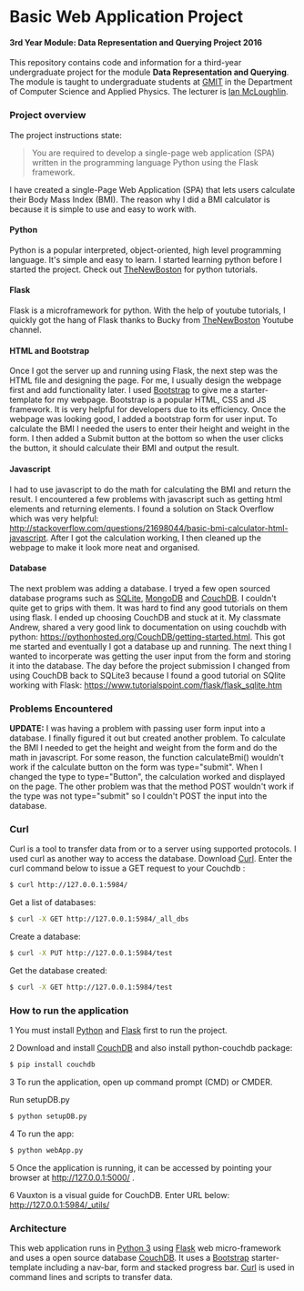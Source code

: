 # Basic Web Application Project 
#### 3rd Year Module: Data Representation and Querying Project 2016

This repository contains code and information for a third-year undergraduate project for the module **Data Representation and Querying**.
The module is taught to undergraduate students at [GMIT](http://www.gmit.ie) in the Department of Computer Science and Applied Physics.
The lecturer is [Ian McLoughlin](https://ianmcloughlin.github.io).

### Project overview
The project instructions state:

>You are required to develop a single-page web application (SPA) written in the programming language Python using the Flask framework.

I have created a single-Page Web Application (SPA) that lets users calculate their Body Mass Index (BMI). The reason why I did a BMI calculator is because it is simple to use and easy to work with.

#### Python 
Python is a popular interpreted, object-oriented, high level programming language. It's simple and easy to learn. I started learning python before I started the project. Check out [TheNewBoston](https://www.youtube.com/playlist?list=PL6gx4Cwl9DGAcbMi1sH6oAMk4JHw91mC_) for python tutorials. 

#### Flask
Flask is a microframework for python. With the help of youtube tutorials, I quickly got the hang of Flask thanks to Bucky from [TheNewBoston](https://www.youtube.com/playlist?list=PL6gx4Cwl9DGDi9F_slcQK7knjtO8TUvUs) Youtube channel. 

#### HTML and Bootstrap
Once I got the server up and running using Flask, the next step was the HTML file and designing the page. For me, I usually design the webpage first and add functionality later. I used [Bootstrap](http://getbootstrap.com/) to give me a starter-template for my webpage. Bootstrap is a popular HTML, CSS and JS framework. It is very helpful for developers due to its efficiency. Once the webpage was looking good, I added a bootstrap form for user input. To calculate the BMI I needed the users to enter their height and weight in the form. I then added a Submit button at the bottom so when the user clicks the button, it should calculate their BMI and output the result. 

#### Javascript
I had to use javascript to do the math for calculating the BMI and return the result. I encountered a few problems with javascript such as getting html elements and returning elements. I found a solution on Stack Overflow which was very helpful:  http://stackoverflow.com/questions/21698044/basic-bmi-calculator-html-javascript. After I got the calculation working, I then cleaned up the webpage to make it look more neat and organised. 

#### Database
The next problem was adding a database. I tryed a few open sourced database programs such as [SQLite](https://sqlite.org/), [MongoDB](https://www.mongodb.com/) and [CouchDB](http://couchdb.apache.org/). I couldn't quite get to grips with them. It was hard to find any good tutorials on them using flask. I ended up choosing CouchDB and stuck at it. My classmate Andrew, shared a very good link to documentation on using couchdb with python: https://pythonhosted.org/CouchDB/getting-started.html. This got me started and eventually I got a database up and running. The next thing I wanted to incorperate was getting the user input from the form and storing it into the database. The day before the project submission I changed from using CouchDB back to SQLite3 because I found a good tutorial on SQlite working with Flask:  https://www.tutorialspoint.com/flask/flask_sqlite.htm

### Problems Encountered
**UPDATE:** I was having a problem with passing user form input into a database. I finally figured it out but created another problem. To calculate the BMI I needed to get the height and weight from the form and do the math in javascript. For some reason, the function calculateBmi() wouldn't work if the calculate button on the form was type="submit". When I changed the type to type="Button", the calculation worked and displayed on the page. The other problem was that the method POST wouldn't work if the type was not type="submit" so I couldn't POST the input into the database.

### Curl 
Curl is a tool to transfer data from or to a server using supported protocols. I used curl as another way to access the database. Download [Curl](https://curl.haxx.se/). Enter the curl command below to issue a GET request to your Couchdb :
```bash
$ curl http://127.0.0.1:5984/
```
Get a list of databases:
```bash
$ curl -X GET http://127.0.0.1:5984/_all_dbs
```
Create a database:
```bash
$ curl -X PUT http://127.0.0.1:5984/test
```
Get the database created:
```bash
$ curl -X GET http://127.0.0.1:5984/test
```

### How to run the application
1 You must install [Python](https://www.python.org/) and [Flask](http://flask.pocoo.org/) first to run the project.

2 Download and install [CouchDB](http://couchdb.apache.org/) and also install python-couchdb package:
```bash
$ pip install couchdb
```
3 To run the application, open up command prompt (CMD) or CMDER.

Run setupDB.py
```bash
$ python setupDB.py
```
4 To run the app:
```bash
$ python webApp.py
```

5 Once the application is running, it can be accessed by pointing your browser at http://127.0.0.1:5000/ .

6 Vauxton is a visual guide for CouchDB. Enter URL below:
http://127.0.0.1:5984/_utils/



### Architecture
This web application runs in [Python 3](https://www.python.org/) using [Flask](http://flask.pocoo.org/) web micro-framework and uses a open source database [CouchDB](http://couchdb.apache.org/). It uses a [Bootstrap](http://getbootstrap.com/) starter-template including a nav-bar, form and stacked progress bar. [Curl](https://curl.haxx.se/) is used in command lines and scripts to transfer data. 
